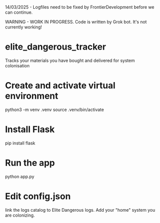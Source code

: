 
14/03/2025 - Logfiles need to be fixed by FrontierDevelopment before we can continue. 

WARNING - WORK IN PROGRESS. Code is written by Grok bot. 
It's not currently working! 

# elite_dangerous_tracker
Tracks your materials you have bought and delivered for system colonisation

# Create and activate virtual environment
python3 -m venv .venv
source .venv/bin/activate

# Install Flask
pip install flask

# Run the app
python app.py

# Edit config.json 

link the logs catalog to Elite Dangerous logs. 
Add your "home" system you are colonizing. 
